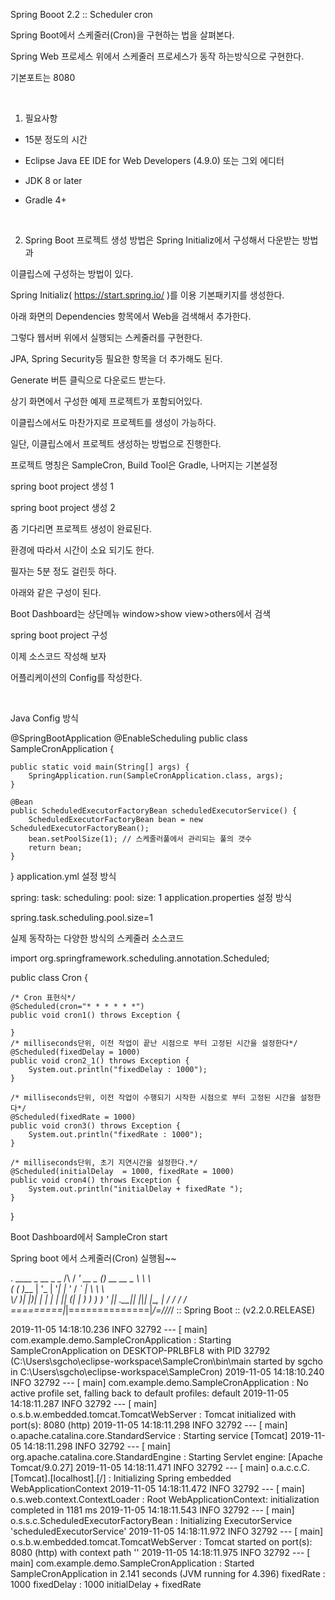 Spring Booot 2.2  :: Scheduler cron


Spring Boot에서 스케줄러(Cron)을 구현하는 법을 살펴본다.

Spring Web 프로세스 위에서 스케줄러 프로세스가 동작 하는방식으로 구현한다.

기본포트는 8080

​

1. 필요사항

 - 15분 정도의 시간

  - Eclipse Java EE IDE for Web Developers (4.9.0) 또는 그외 에디터

  - JDK 8 or later

  - Gradle 4+

​

2. Spring Boot 프로젝트 생성 방법은 Spring Initializ에서 구성해서 다운받는 방법과

이클립스에 구성하는 방법이 있다. 

  Spring Initializ( https://start.spring.io/ )를 이용 기본패키지를 생성한다.

  아래 화면의 Dependencies 항목에서 Web을 검색해서 추가한다.

  그렇다  웹서버 위에서 실행되는 스케줄러를 구현한다.

  JPA, Spring Security등 필요한 항목을 더 추가해도 된다.

  Generate 버튼 클릭으로 다운로드 받는다.

  상기 화면에서 구성한 예제 프로젝트가 포함되어있다.


이클립스에서도 마찬가지로  프로젝트를 생성이 가능하다.

일단, 이클립스에서 프로젝트 생성하는 방법으로 진행한다.

프로젝트 명칭은 SampleCron, Build Tool은 Gradle, 나머지는 기본설정


spring boot project 생성 1


spring boot project 생성 2

좀 기다리면 프로젝트 생성이 완료된다. 

환경에 따라서 시간이 소요 되기도 한다.

필자는 5분 정도 걸린듯 하다.

아래와 같은 구성이 된다. 

Boot Dashboard는 상단메뉴 window>show view>others에서 검색


spring boot project 구성

이제 소스코드 작성해 보자

어플리케이션의 Config를 작성한다.

​

Java Config 방식

@SpringBootApplication
@EnableScheduling
public class SampleCronApplication {

	public static void main(String[] args) {
		SpringApplication.run(SampleCronApplication.class, args);
	}
	
	@Bean
	public ScheduledExecutorFactoryBean scheduledExecutorService() {
		ScheduledExecutorFactoryBean bean = new ScheduledExecutorFactoryBean();  
		bean.setPoolSize(1); // 스케줄러풀에서 관리되는 풀의 갯수
		return bean;
	}

}
application.yml 설정 방식

spring: 
  task: 
    scheduling: 
      pool: 
        size: 1 
application.properties 설정 방식

spring.task.scheduling.pool.size=1 
​

실제 동작하는 다양한 방식의 스케줄러 소스코드

import org.springframework.scheduling.annotation.Scheduled;


public class Cron {

	/* Cron 표현식*/
	@Scheduled(cron="* * * * * *") 
	public void cron1() throws Exception {
		
	}
	/* milliseconds단위, 이전 작업이 끝난 시점으로 부터 고정된 시간을 설정한다*/
	@Scheduled(fixedDelay = 1000) 
	public void cron2_1() throws Exception {
		System.out.println("fixedDelay : 1000");
	}
	
	/* milliseconds단위, 이전 작업이 수행되기 시작한 시점으로 부터 고정된 시간을 설정한다*/
	@Scheduled(fixedRate = 1000) 
	public void cron3() throws Exception {
		System.out.println("fixedRate : 1000");
	}
	
	/* milliseconds단위, 초기 지연시간을 설정한다.*/
	@Scheduled(initialDelay  = 1000, fixedRate = 1000) 
	public void cron4() throws Exception {
		System.out.println("initialDelay + fixedRate ");
	}
}
​

Boot Dashboard에서  SampleCron start

Spring boot 에서 스케줄러(Cron) 실행됨~~

  .   ____          _            __ _ _
 /\\ / ___'_ __ _ _(_)_ __  __ _ \ \ \ \
( ( )\___ | '_ | '_| | '_ \/ _` | \ \ \ \
 \\/  ___)| |_)| | | | | || (_| |  ) ) ) )
  '  |____| .__|_| |_|_| |_\__, | / / / /
 =========|_|==============|___/=/_/_/_/
 :: Spring Boot ::        (v2.2.0.RELEASE)

2019-11-05 14:18:10.236  INFO 32792 --- [           main] com.example.demo.SampleCronApplication   : Starting SampleCronApplication on DESKTOP-PRLBFL8 with PID 32792 (C:\Users\sgcho\eclipse-workspace\SampleCron\bin\main started by sgcho in C:\Users\sgcho\eclipse-workspace\SampleCron)
2019-11-05 14:18:10.240  INFO 32792 --- [           main] com.example.demo.SampleCronApplication   : No active profile set, falling back to default profiles: default
2019-11-05 14:18:11.287  INFO 32792 --- [           main] o.s.b.w.embedded.tomcat.TomcatWebServer  : Tomcat initialized with port(s): 8080 (http)
2019-11-05 14:18:11.298  INFO 32792 --- [           main] o.apache.catalina.core.StandardService   : Starting service [Tomcat]
2019-11-05 14:18:11.298  INFO 32792 --- [           main] org.apache.catalina.core.StandardEngine  : Starting Servlet engine: [Apache Tomcat/9.0.27]
2019-11-05 14:18:11.471  INFO 32792 --- [           main] o.a.c.c.C.[Tomcat].[localhost].[/]       : Initializing Spring embedded WebApplicationContext
2019-11-05 14:18:11.472  INFO 32792 --- [           main] o.s.web.context.ContextLoader            : Root WebApplicationContext: initialization completed in 1181 ms
2019-11-05 14:18:11.543  INFO 32792 --- [           main] o.s.s.c.ScheduledExecutorFactoryBean     : Initializing ExecutorService 'scheduledExecutorService'
2019-11-05 14:18:11.972  INFO 32792 --- [           main] o.s.b.w.embedded.tomcat.TomcatWebServer  : Tomcat started on port(s): 8080 (http) with context path ''
2019-11-05 14:18:11.975  INFO 32792 --- [           main] com.example.demo.SampleCronApplication   : Started SampleCronApplication in 2.141 seconds (JVM running for 4.396)
fixedRate : 1000
fixedDelay : 1000
initialDelay + fixedRate
​

